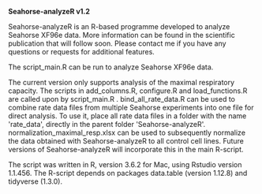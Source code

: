 **Seahorse-analyzeR v1.2**

Seahorse-analyzeR is an R-based programme developed to analyze Seahorse XF96e data.
More information can be found in the scientific publication that will follow soon.
Please contact me if you have any questions or requests for additional features.

The script_main.R can be run to analyze Seahorse XF96e data. 

The current version only supports analysis of the maximal respiratory capacity.
The scripts in add_columns.R, configure.R and load_functions.R are called upon by script_main.R .
bind_all_rate_data.R can be used to combine rate data files from multiple Seahorse experiments into one file for direct analysis. To use it, place all rate data files in a folder with the name 'rate_data', directly in the parent folder 'Seahorse-analyzeR'.
normalization_maximal_resp.xlsx can be used to subsequently normalize the data obtained with Seahorse-analyzeR to all control cell lines. Future versions of Seahorse-analyzeR will incorporate this in the main R-script.

The script was written in R, version 3.6.2 for Mac, using Rstudio version 1.1.456. The R-script depends on packages data.table (version 1.12.8) and tidyverse (1.3.0).
